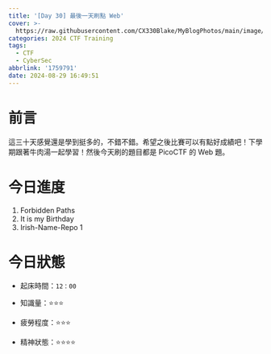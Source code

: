 ```yaml
---
title: '[Day 30] 最後一天刷點 Web'
cover: >-
  https://raw.githubusercontent.com/CX330Blake/MyBlogPhotos/main/image/hackerTraining.jpg
categories: 2024 CTF Training
tags:
  - CTF
  - CyberSec
abbrlink: '1759791'
date: 2024-08-29 16:49:51
---
```


# 前言

這三十天感覺還是學到挺多的，不錯不錯。希望之後比賽可以有點好成績吧！下學期跟著牛肉湯一起學習！然後今天刷的題目都是 PicoCTF 的 Web 題。

# 今日進度

1. Forbidden Paths
2. It is my Birthday
3. Irish-Name-Repo 1

# 今日狀態

-   起床時間：`12：00`

-   知識量：⭐⭐⭐

-   疲勞程度：⭐⭐⭐

-   精神狀態：⭐⭐⭐⭐
